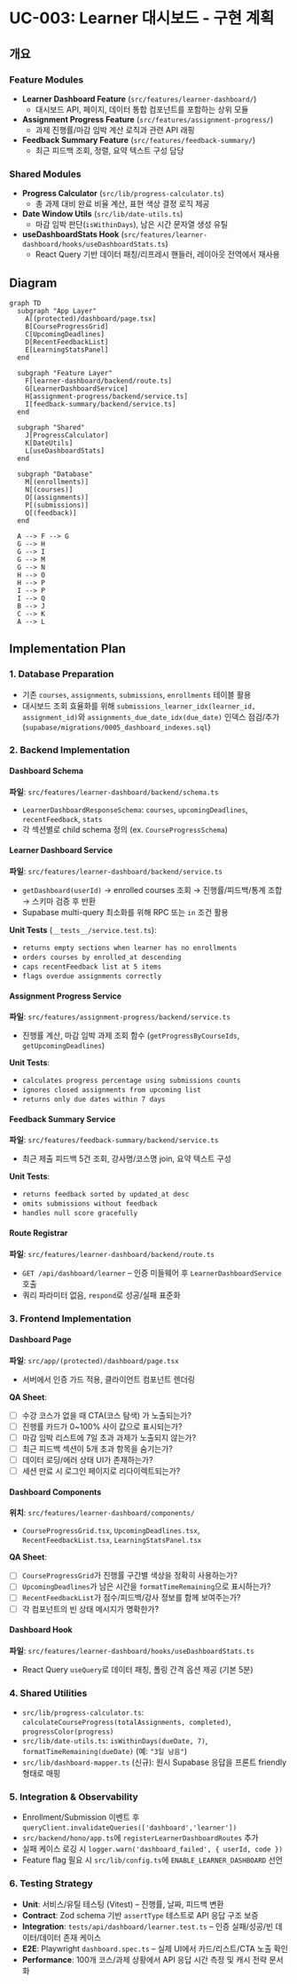 # UC-003: Learner 대시보드 - 구현 계획

## 개요

### Feature Modules
- **Learner Dashboard Feature** (`src/features/learner-dashboard/`)
  - 대시보드 API, 페이지, 데이터 통합 컴포넌트를 포함하는 상위 모듈
- **Assignment Progress Feature** (`src/features/assignment-progress/`)
  - 과제 진행률/마감 임박 계산 로직과 관련 API 래핑
- **Feedback Summary Feature** (`src/features/feedback-summary/`)
  - 최근 피드백 조회, 정렬, 요약 텍스트 구성 담당

### Shared Modules
- **Progress Calculator** (`src/lib/progress-calculator.ts`)
  - 총 과제 대비 완료 비율 계산, 표현 색상 결정 로직 제공
- **Date Window Utils** (`src/lib/date-utils.ts`)
  - 마감 임박 판단(`isWithinDays`), 남은 시간 문자열 생성 유틸
- **useDashboardStats Hook** (`src/features/learner-dashboard/hooks/useDashboardStats.ts`)
  - React Query 기반 데이터 패칭/리프레시 핸들러, 레이아웃 전역에서 재사용

## Diagram

```mermaid
graph TD
  subgraph "App Layer"
    A[(protected)/dashboard/page.tsx]
    B[CourseProgressGrid]
    C[UpcomingDeadlines]
    D[RecentFeedbackList]
    E[LearningStatsPanel]
  end

  subgraph "Feature Layer"
    F[learner-dashboard/backend/route.ts]
    G[LearnerDashboardService]
    H[assignment-progress/backend/service.ts]
    I[feedback-summary/backend/service.ts]
  end

  subgraph "Shared"
    J[ProgressCalculator]
    K[DateUtils]
    L[useDashboardStats]
  end

  subgraph "Database"
    M[(enrollments)]
    N[(courses)]
    O[(assignments)]
    P[(submissions)]
    Q[(feedback)]
  end

  A --> F --> G
  G --> H
  G --> I
  G --> M
  G --> N
  H --> O
  H --> P
  I --> P
  I --> Q
  B --> J
  C --> K
  A --> L
```

## Implementation Plan

### 1. Database Preparation
- 기존 `courses`, `assignments`, `submissions`, `enrollments` 테이블 활용
- 대시보드 조회 효율화를 위해 `submissions_learner_idx(learner_id, assignment_id)`와 `assignments_due_date_idx(due_date)` 인덱스 점검/추가 (`supabase/migrations/0005_dashboard_indexes.sql`)

### 2. Backend Implementation

#### Dashboard Schema
**파일**: `src/features/learner-dashboard/backend/schema.ts`
- `LearnerDashboardResponseSchema`: `courses`, `upcomingDeadlines`, `recentFeedback`, `stats`
- 각 섹션별로 child schema 정의 (ex. `CourseProgressSchema`)

#### Learner Dashboard Service
**파일**: `src/features/learner-dashboard/backend/service.ts`
- `getDashboard(userId)` → enrolled courses 조회 → 진행률/피드백/통계 조합 → 스키마 검증 후 반환
- Supabase multi-query 최소화를 위해 RPC 또는 `in` 조건 활용

**Unit Tests** (`__tests__/service.test.ts`):
- `returns empty sections when learner has no enrollments`
- `orders courses by enrolled_at descending`
- `caps recentFeedback list at 5 items`
- `flags overdue assignments correctly`

#### Assignment Progress Service
**파일**: `src/features/assignment-progress/backend/service.ts`
- 진행률 계산, 마감 임박 과제 조회 함수 (`getProgressByCourseIds`, `getUpcomingDeadlines`)

**Unit Tests**:
- `calculates progress percentage using submissions counts`
- `ignores closed assignments from upcoming list`
- `returns only due dates within 7 days`

#### Feedback Summary Service
**파일**: `src/features/feedback-summary/backend/service.ts`
- 최근 제출 피드백 5건 조회, 강사명/코스명 join, 요약 텍스트 구성

**Unit Tests**:
- `returns feedback sorted by updated_at desc`
- `omits submissions without feedback`
- `handles null score gracefully`

#### Route Registrar
**파일**: `src/features/learner-dashboard/backend/route.ts`
- `GET /api/dashboard/learner` – 인증 미들웨어 후 `LearnerDashboardService` 호출
- 쿼리 파라미터 없음, `respond`로 성공/실패 표준화

### 3. Frontend Implementation

#### Dashboard Page
**파일**: `src/app/(protected)/dashboard/page.tsx`
- 서버에서 인증 가드 적용, 클라이언트 컴포넌트 렌더링

**QA Sheet**:
- [ ] 수강 코스가 없을 때 CTA(코스 탐색) 가 노출되는가?
- [ ] 진행률 카드가 0~100% 사이 값으로 표시되는가?
- [ ] 마감 임박 리스트에 7일 초과 과제가 노출되지 않는가?
- [ ] 최근 피드백 섹션이 5개 초과 항목을 숨기는가?
- [ ] 데이터 로딩/에러 상태 UI가 존재하는가?
- [ ] 세션 만료 시 로그인 페이지로 리다이렉트되는가?

#### Dashboard Components
**위치**: `src/features/learner-dashboard/components/`
- `CourseProgressGrid.tsx`, `UpcomingDeadlines.tsx`, `RecentFeedbackList.tsx`, `LearningStatsPanel.tsx`

**QA Sheet**:
- [ ] `CourseProgressGrid`가 진행률 구간별 색상을 정확히 사용하는가?
- [ ] `UpcomingDeadlines`가 남은 시간을 `formatTimeRemaining`으로 표시하는가?
- [ ] `RecentFeedbackList`가 점수/피드백/강사 정보를 함께 보여주는가?
- [ ] 각 컴포넌트의 빈 상태 메시지가 명확한가?

#### Dashboard Hook
**파일**: `src/features/learner-dashboard/hooks/useDashboardStats.ts`
- React Query `useQuery`로 데이터 패칭, 폴링 간격 옵션 제공 (기본 5분)

### 4. Shared Utilities
- `src/lib/progress-calculator.ts`: `calculateCourseProgress(totalAssignments, completed)`, `progressColor(progress)`
- `src/lib/date-utils.ts`: `isWithinDays(dueDate, 7)`, `formatTimeRemaining(dueDate)` (예: `"3일 남음"`)
- `src/lib/dashboard-mapper.ts` (신규): 원시 Supabase 응답을 프론트 friendly 형태로 매핑

### 5. Integration & Observability
- Enrollment/Submission 이벤트 후 `queryClient.invalidateQueries(['dashboard','learner'])`
- `src/backend/hono/app.ts`에 `registerLearnerDashboardRoutes` 추가
- 실패 케이스 로깅 시 `logger.warn('dashboard_failed', { userId, code })`
- Feature flag 필요 시 `src/lib/config.ts`에 `ENABLE_LEARNER_DASHBOARD` 선언

### 6. Testing Strategy
- **Unit**: 서비스/유틸 테스팅 (Vitest) – 진행률, 날짜, 피드백 변환
- **Contract**: Zod schema 기반 `assertType` 테스트로 API 응답 구조 보증
- **Integration**: `tests/api/dashboard/learner.test.ts` – 인증 실패/성공/빈 데이터/데이터 존재 케이스
- **E2E**: Playwright `dashboard.spec.ts` – 실제 UI에서 카드/리스트/CTA 노출 확인
- **Performance**: 100개 코스/과제 상황에서 API 응답 시간 측정 및 캐시 전략 문서화
